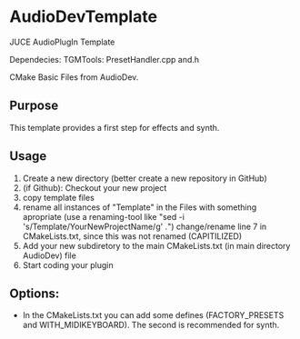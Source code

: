 # AudioDevTemplate
JUCE AudioPlugIn Template

Dependecies:
TGMTools: PresetHandler.cpp and.h

CMake Basic Files from AudioDev.

## Purpose
This template provides a first step for effects and synth. 


## Usage

1. Create a new directory (better create a new repository in GitHub)
2. (if Github): Checkout your new project
3. copy template files
4. rename all instances of "Template" in the Files with something apropriate 
    (use a renaming-tool like   "sed -i 's/Template/YourNewProjectName/g' *.*")
    change/rename line 7 in CMakeLists.txt, since this was not renamed (CAPITILIZED)
5. Add your new subdiretory to the main CMakeLists.txt (in main directory AudioDev) file
6. Start coding your plugin


## Options:
* In the CMakeLists.txt you can add some defines (FACTORY_PRESETS and WITH_MIDIKEYBOARD). The second is recommended for synth.














